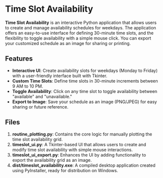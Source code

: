 # Time Slot Availability

**Time Slot Availability** is an interactive Python application that allows users to create and manage availability schedules for weekdays. The application offers an easy-to-use interface for defining 30-minute time slots, and the flexibility to toggle availability with a simple mouse click. You can export your customized schedule as an image for sharing or printing.

## Features

- **Interactive UI**: Create availability slots for weekdays (Monday to Friday) with a user-friendly interface built with Tkinter.
- **Custom Time Slots**: Define time slots in 30-minute increments between 9 AM to 10 PM.
- **Toggle Availability**: Click on any time slot to toggle availability between "available" and "unavailable."
- **Export to Image**: Save your schedule as an image (PNG/JPEG) for easy sharing or future reference.

## Files

1. **routine_plotting.py**: Contains the core logic for manually plotting the time slot availability grid.
2. **timeslot_ui.py**: A Tkinter-based UI that allows users to create and modify time slot availability with simple mouse interactions.
3. **timeslot_ui_export.py**: Enhances the UI by adding functionality to export the availability grid as an image.
4. **dist/timeslot_availability.exe**: A compiled desktop application created using PyInstaller, ready for distribution on Windows.
